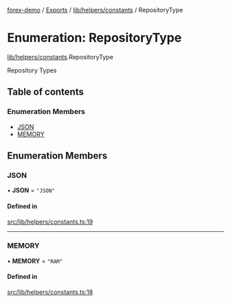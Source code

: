 [forex-demo](../README.md) / [Exports](../modules.md) / [lib/helpers/constants](../modules/lib_helpers_constants.md) / RepositoryType

# Enumeration: RepositoryType

[lib/helpers/constants](../modules/lib_helpers_constants.md).RepositoryType

Repository Types

## Table of contents

### Enumeration Members

- [JSON](lib_helpers_constants.RepositoryType.md#json)
- [MEMORY](lib_helpers_constants.RepositoryType.md#memory)

## Enumeration Members

### JSON

• **JSON** = `"JSON"`

#### Defined in

[src/lib/helpers/constants.ts:19](https://github.com/suphero/forex-demo/blob/ef493db/src/lib/helpers/constants.ts#L19)

---

### MEMORY

• **MEMORY** = `"RAM"`

#### Defined in

[src/lib/helpers/constants.ts:18](https://github.com/suphero/forex-demo/blob/ef493db/src/lib/helpers/constants.ts#L18)
